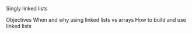 Singly linked lists

Objectives
When and why using linked lists vs arrays
How to build and use linked lists
